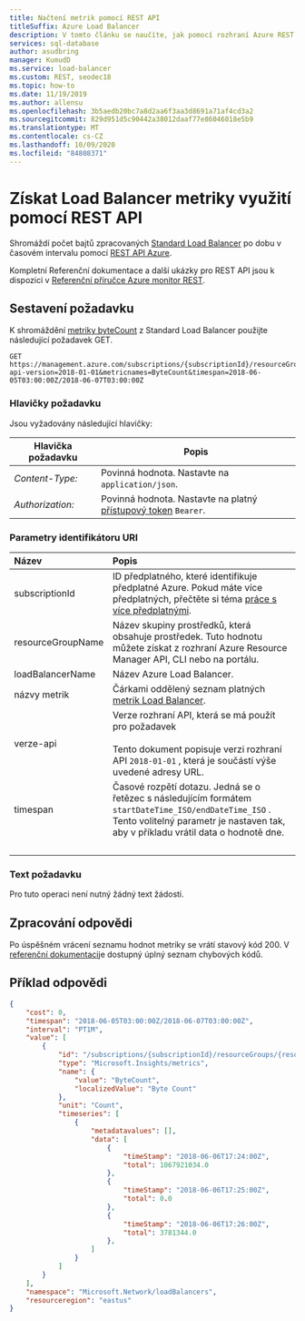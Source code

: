 ```yaml
---
title: Načtení metrik pomocí REST API
titleSuffix: Azure Load Balancer
description: V tomto článku se naučíte, jak pomocí rozhraní Azure REST API shromažďovat metriky stavu a využití pro Azure Load Balancer.
services: sql-database
author: asudbring
manager: KumudD
ms.service: load-balancer
ms.custom: REST, seodec18
ms.topic: how-to
ms.date: 11/19/2019
ms.author: allensu
ms.openlocfilehash: 3b5aedb20bc7a8d2aa6f3aa3d8691a71af4cd3a2
ms.sourcegitcommit: 829d951d5c90442a38012daaf77e86046018e5b9
ms.translationtype: MT
ms.contentlocale: cs-CZ
ms.lasthandoff: 10/09/2020
ms.locfileid: "84808371"
---
```

# <a name="get-load-balancer-usage-metrics-using-the-rest-api"></a>Získat Load Balancer metriky využití pomocí REST API

Shromáždí počet bajtů zpracovaných [Standard Load Balancer](/azure/load-balancer/load-balancer-standard-overview) po dobu v časovém intervalu pomocí [REST API Azure](/rest/api/azure/).

Kompletní Referenční dokumentace a další ukázky pro REST API jsou k dispozici v [Referenční příručce Azure monitor REST](/rest/api/monitor). 

## <a name="build-the-request"></a>Sestavení požadavku

K shromáždění [metriky byteCount](/azure/load-balancer/load-balancer-standard-diagnostics#multi-dimensional-metrics) z Standard Load Balancer použijte následující požadavek GET. 

```http
GET https://management.azure.com/subscriptions/{subscriptionId}/resourceGroups/{resourceGroupName}/providers/Microsoft.Network/loadBalancers/{loadBalancerName}/providers/microsoft.insights/metrics?api-version=2018-01-01&metricnames=ByteCount&timespan=2018-06-05T03:00:00Z/2018-06-07T03:00:00Z
```

### <a name="request-headers"></a>Hlavičky požadavku

Jsou vyžadovány následující hlavičky: 

|Hlavička požadavku|Popis|  
|--------------------|-----------------|  
|*Content-Type:*|Povinná hodnota. Nastavte na `application/json`.|  
|*Authorization:*|Povinná hodnota. Nastavte na platný [přístupový token](/rest/api/azure/#authorization-code-grant-interactive-clients) `Bearer`. |  

### <a name="uri-parameters"></a>Parametry identifikátoru URI

| Název | Popis |
| :--- | :---------- |
| subscriptionId | ID předplatného, které identifikuje předplatné Azure. Pokud máte více předplatných, přečtěte si téma [práce s více předplatnými](https://docs.microsoft.com/cli/azure/manage-azure-subscriptions-azure-cli?view=azure-cli-latest). |
| resourceGroupName | Název skupiny prostředků, která obsahuje prostředek. Tuto hodnotu můžete získat z rozhraní Azure Resource Manager API, CLI nebo na portálu. |
| loadBalancerName | Název Azure Load Balancer. |
| názvy metrik | Čárkami oddělený seznam platných  [metrik Load Balancer](/azure/load-balancer/load-balancer-standard-diagnostics). |
| verze-api | Verze rozhraní API, která se má použít pro požadavek<br /><br /> Tento dokument popisuje verzi rozhraní API `2018-01-01` , která je součástí výše uvedené adresy URL.  |
| timespan | Časové rozpětí dotazu. Jedná se o řetězec s následujícím formátem `startDateTime_ISO/endDateTime_ISO` . Tento volitelný parametr je nastaven tak, aby v příkladu vrátil data o hodnotě dne. |
| &nbsp; | &nbsp; |

### <a name="request-body"></a>Text požadavku

Pro tuto operaci není nutný žádný text žádosti.

## <a name="handle-the-response"></a>Zpracování odpovědi

Po úspěšném vrácení seznamu hodnot metriky se vrátí stavový kód 200. V [referenční dokumentaci](/rest/api/monitor/metrics/list#errorresponse)je dostupný úplný seznam chybových kódů.

## <a name="example-response"></a>Příklad odpovědi 

```json
{
    "cost": 0,
    "timespan": "2018-06-05T03:00:00Z/2018-06-07T03:00:00Z",
    "interval": "PT1M",
    "value": [
        {
            "id": "/subscriptions/{subscriptionId}/resourceGroups/{resourceGroupName}/providers/Microsoft.Network/loadBalancers/{loadBalancerName}/providers/Microsoft.Insights/metrics/ByteCount",
            "type": "Microsoft.Insights/metrics",
            "name": {
                "value": "ByteCount",
                "localizedValue": "Byte Count"
            },
            "unit": "Count",
            "timeseries": [
                {
                    "metadatavalues": [],
                    "data": [
                        {
                            "timeStamp": "2018-06-06T17:24:00Z",
                            "total": 1067921034.0
                        },
                        {
                            "timeStamp": "2018-06-06T17:25:00Z",
                            "total": 0.0
                        },
                        {
                            "timeStamp": "2018-06-06T17:26:00Z",
                            "total": 3781344.0
                        },
                    ]
                }
            ]
        }
    ],
    "namespace": "Microsoft.Network/loadBalancers",
    "resourceregion": "eastus"
}
```
